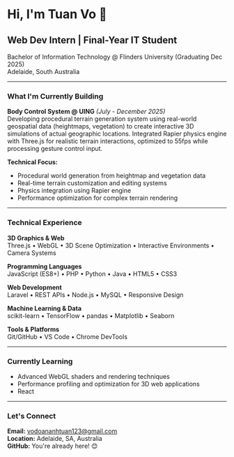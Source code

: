 # Hi, I'm Tuan Vo 👋

## Web Dev Intern | Final-Year IT Student

Bachelor of Information Technology @ Flinders University (Graduating Dec 2025)  
Adelaide, South Australia

---

### What I'm Currently Building

**Body Control System @ UING** *(July - December 2025)*  
Developing procedural terrain generation system using real-world geospatial data (heightmaps, vegetation) to create interactive 3D simulations of actual geographic locations. Integrated Rapier physics engine with Three.js for realistic terrain interactions, optimized to 55fps while processing gesture control input.

**Technical Focus:**
- Procedural world generation from heightmap and vegetation data
- Real-time terrain customization and editing systems
- Physics integration using Rapier engine
- Performance optimization for complex terrain rendering

---

### Technical Experience

**3D Graphics & Web**  
Three.js • WebGL • 3D Scene Optimization • Interactive Environments • Camera Systems

**Programming Languages**  
JavaScript (ES8+) • PHP • Python • Java • HTML5 • CSS3

**Web Development**  
Laravel • REST APIs • Node.js • MySQL • Responsive Design

**Machine Learning & Data**  
scikit-learn • TensorFlow • pandas • Matplotlib • Seaborn

**Tools & Platforms**  
Git/GitHub • VS Code • Chrome DevTools

---

### Currently Learning

- Advanced WebGL shaders and rendering techniques
- Performance profiling and optimization for 3D web applications
- React

---

### Let's Connect

**Email:** vodoananhtuan123@gmail.com  
**Location:** Adelaide, SA, Australia  
**GitHub:** You're already here! 😊
